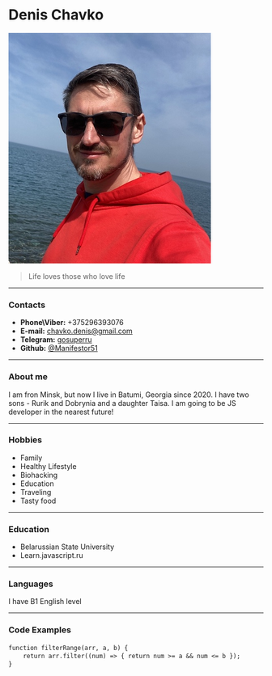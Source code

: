 # Denis Chavko

![Denis Chavko](/img/me.jpg "Denis Chavko")
> Life loves those who love life

---

### Contacts
* **Phone\Viber:** +375296393076
* **E-mail:** [chavko.denis@gmail.com](mailto:chavko.denis@gmail.com)
* **Telegram:** [gosuperru](https://t.me/gosuperru)
* **Github:** [@Manifestor51](https://github.com/Manifestor51)

---

### About me
I am fron Minsk, but now I live in Batumi, Georgia since 2020.
I have two sons - Rurik and Dobrynia and a daughter Taisa. I am going to be JS developer in the nearest future!

---

### Hobbies
* Family
* Healthy Lifestyle
* Biohacking
* Education
* Traveling
* Tasty food

---

### Education
* Belarussian State University
* Learn.javascript.ru

---

### Languages
I have B1 English level

---

### Code Examples
```
function filterRange(arr, a, b) {
    return arr.filter((num) => { return num >= a && num <= b });
}
```
